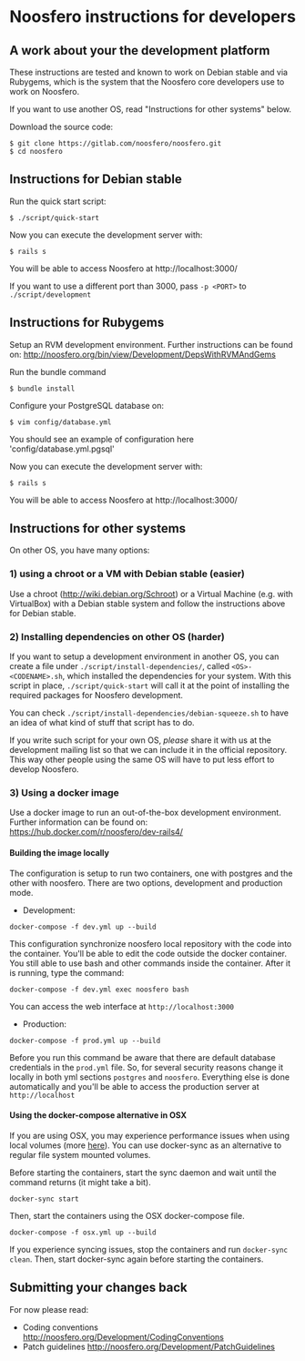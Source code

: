Noosfero instructions for developers
====================================

A work about your the development platform
------------------------------------------

These instructions are tested and known to work on Debian stable and via Rubygems, which is the system that the Noosfero core developers use to work on Noosfero.

If you want to use another OS, read "Instructions for other systems" below.

Download the source code:

    $ git clone https://gitlab.com/noosfero/noosfero.git
    $ cd noosfero


Instructions for Debian stable
------------------------------

Run the quick start script:

    $ ./script/quick-start

Now you can execute the development server with:

    $ rails s

You will be able to access Noosfero at http://localhost:3000/

If you want to use a different port than 3000, pass `-p <PORT>` to `./script/development`


Instructions for Rubygems
------------------------------

Setup an RVM development environment. Further instructions can be found on: http://noosfero.org/bin/view/Development/DepsWithRVMAndGems

Run the bundle command

    $ bundle install

Configure your PostgreSQL database on:

    $ vim config/database.yml
   
You should see an example of configuration here 'config/database.yml.pgsql'

Now you can execute the development server with:

    $ rails s

You will be able to access Noosfero at http://localhost:3000/


Instructions for other systems
------------------------------

On other OS, you have many options:

### 1) using a chroot or a VM with Debian stable (easier)

Use a chroot (http://wiki.debian.org/Schroot) or a Virtual Machine (e.g. with VirtualBox) with a Debian stable system and follow the instructions above for Debian stable.

### 2) Installing dependencies on other OS (harder)

If you want to setup a development environment in another OS, you can create a file under `./script/install-dependencies/`, called `<OS>-<CODENAME>.sh`, which installed the dependencies for your system. With this script in place, `./script/quick-start` will call it at the point of installing the required packages for Noosfero development.

You can check `./script/install-dependencies/debian-squeeze.sh` to have an idea of what kind of stuff that script has to do.

If you write such script for your own OS, *please* share it with us at the development mailing list so that we can include it in the official repository. This way other people using the same OS will have to put less effort to develop Noosfero.

### 3) Using a docker image

Use a docker image to run an out-of-the-box development environment. Further information can be found on: https://hub.docker.com/r/noosfero/dev-rails4/

#### Building the image locally

The configuration is setup to run two containers, one with postgres and the other with noosfero. There are two options, development and production mode.
- Development:  
```
docker-compose -f dev.yml up --build
```
This configuration synchronize noosfero local repository with the code into the container. You'll be able to edit the code outside the docker container.  
You still able to use bash and other commands inside the container. After it is running, type the command:  
```
docker-compose -f dev.yml exec noosfero bash
```
You can access the web interface at `http://localhost:3000`

- Production:
```
docker-compose -f prod.yml up --build
```
Before you run this command be aware that there are default database credentials in the `prod.yml` file. So, for several security reasons change it locally in both yml sections `postgres` and `noosfero`. Everything else is done automatically and you'll be able to access the production server at `http://localhost`

#### Using the docker-compose alternative in OSX

If you are using OSX, you may experience performance issues when using local volumes (more [here](https://github.com/docker/for-mac/issues/77)). You can use docker-sync as an alternative to regular file system mounted volumes.

Before starting the containers, start the sync daemon and wait until the command returns (it might take a bit).

```
docker-sync start
```

Then, start the containers using the OSX docker-compose file.

```
docker-compose -f osx.yml up --build
```

If you experience syncing issues, stop the containers and run `docker-sync clean`. Then, start docker-sync again before starting the containers.

Submitting your changes back
----------------------------

For now please read:

- Coding conventions
  http://noosfero.org/Development/CodingConventions
- Patch guidelines
  http://noosfero.org/Development/PatchGuidelines
